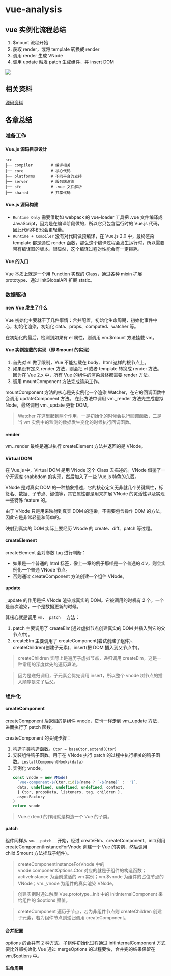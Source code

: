 # vue-analysis

## vue 实例化流程总结

1. $mount 流程开始
2. 获取 render，或将 template 转换成 render
3. 调用 render 生成 VNode
4. 调用 update 触发 patch 生成组件，并 insert DOM

![](https://ustbhuangyi.github.io/vue-analysis/assets/new-vue.png)



## 相关资料

[源码资料](https://ustbhuangyi.github.io/vue-analysis)



## 各章总结

### 准备工作

#### Vue.js 源码目录设计

```
src
├── compiler        # 编译相关
├── core            # 核心代码
├── platforms       # 不同平台的支持
├── server          # 服务端渲染
├── sfc             # .vue 文件解析
├── shared          # 共享代码
```

#### Vue.js 源码构建

* `Runtime Only` 需要借助如 webpack 的 vue-loader 工具把 .vue 文件编译成 JavaScript，因为是在编译阶段做的，所以它只包含运行时的 Vue.js 代码，因此代码体积也会更轻量。
* `Runtime + Compiler` 没有对代码做预编译，在 Vue.js 2.0 中，最终渲染 template 都是通过 render 函数，那么这个编译过程会发生运行时，所以需要带有编译器的版本。很显然，这个编译过程对性能会有一定损耗。

#### Vue 的入口

Vue 本质上就是一个用 Function 实现的 Class，通过各种 mixin 扩展 prototype、通过 initGlobalAPI 扩展 static。


### 数据驱动

#### new Vue 发生了什么

Vue 初始化主要就干了几件事情：合并配置，初始化生命周期，初始化事件中心，初始化渲染，初始化 data、props、computed、watcher 等。

在初始化的最后，检测到如果有 el 属性，则调用 vm.$mount 方法挂载 vm。

#### Vue 实例挂载的实现（即 $mount 的实现）

1. 首先对 el 做了限制，Vue 不能挂载在 body、html 这样的根节点上。
2. 如果没有定义 render 方法，则会把 el 或者 template 转换成 render 方法。因为在 Vue 2.x 中，所有 Vue 的组件的渲染最终都需要 render 方法。
3. 调用 mountComponent 方法完成渲染工作。

mountComponent 方法的核心是先实例化一个渲染 Watcher，在它的回调函数中会调用 updateComponent 方法。
在此方法中调用 vm._render 方法先生成虚拟 Node，最终调用 vm._update 更新 DOM。

> Watcher 在这里起到两个作用，一是初始化的时候会执行回调函数，二是当 vm 实例中的监测的数据发生变化的时候执行回调函数。

#### render

vm._render 最终是通过执行 createElement 方法并返回的是 VNode。

#### Virtual DOM

在 Vue.js 中，Virtual DOM 是用 VNode 这个 Class 去描述的。VNode 借鉴了一个开源库 snabbdom 的实现，然后加入了一些 Vue.js 特色的东西。

VNode 是对真实 DOM 的一种抽象描述，它的核心定义无非就几个关键属性，标签名、数据、子节点、键值等，其它属性都是用来扩展 VNode 的灵活性以及实现一些特殊 feature 的。

由于 VNode 只是用来映射到真实 DOM 的渲染，不需要包含操作 DOM 的方法，因此它是非常轻量和简单的。

映射到真实的 DOM 实际上要经历 VNode 的 create、diff、patch 等过程。

#### createElement

createElement 会对参数 tag 进行判断：
* 如果是一个普通的 html 标签，像上一章的例子那样是一个普通的 div，则会实例化一个普通 VNode 节点。
* 否则通过 createComponent 方法创建一个组件 VNode。

#### update

_update 的作用是把 VNode 渲染成真实的 DOM。它被调用的时机有 2 个，一个是首次渲染，一个是数据更新的时候。

其核心就是调用 `vm.__patch__` 方法：
1. patch 主要调用了 createElm(通过虚拟节点创建真实的 DOM 并插入到它的父节点中)。
2. createElm 主要调用了 createComponent(尝试创建子组件)、createChildren(创建子元素)、insert(把 DOM 插入到父节点中)。

> createChildren 实际上是遍历子虚拟节点，递归调用 createElm，这是一种常用的深度优先的遍历算法。

> 因为是递归调用，子元素会优先调用 insert，所以整个 vnode 树节点的插入顺序是先子后父。


### 组件化

#### createComponent

createComponent 后返回的是组件 vnode，它也一样走到 vm._update 方法，进而执行了 patch 函数。

createComponent 的关键步骤：
1. 构造子类构造函数。`Ctor = baseCtor.extend(Ctor)`
2. 安装组件钩子函数。用于在 VNode 执行 patch 的过程中执行相关的钩子函数。`installComponentHooks(data)`
3. 实例化 vnode。
    ```javascript
    const vnode = new VNode(
      `vue-component-${Ctor.cid}${name ? `-${name}` : ''}`,
      data, undefined, undefined, undefined, context,
      { Ctor, propsData, listeners, tag, children },
      asyncFactory
    )
    return vnode
    ```

> Vue.extend 的作用就是构造一个 Vue 的子类。

#### patch

组件同样从 `vm.__patch__` 开始，经过 createElm、createComponent、init(利用 createComponentInstanceForVnode 创建一个 Vue 的实例，然后调用 child.$mount 方法挂载子组件)。

> createComponentInstanceForVnode 中的 vnode.componentOptions.Ctor 对应的就是子组件的构造函数；
> activeInstance 为当前激活的 vm 实例；vm.$vnode 为组件的占位节点的 VNode；vm._vnode 为组件的真实渲染 VNode。

> 创建实例时通过触发 Vue.prototype._init 中的 initInternalComponent 来给组件的 $options 赋值。

> createComponent 遍历子节点，若为非组件节点则 createChildren 创建子元素，若为组件节点则递归调用 createComponent。

#### 合并配置

options 的合并有 2 种方式，子组件初始化过程通过 initInternalComponent 方式要比外部初始化 Vue 通过 mergeOptions 的过程要快，合并完的结果保留在 vm.$options 中。

#### 生命周期


